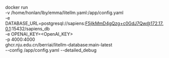 docker run \
    -v /home/honlan/lby/emma/litellm.yaml:/app/config.yaml \
    -e DATABASE_URL=postgresql://sapiens:F5jlkMmD4gQzg+c0GdJ7Qw@172.17.0.1:15432/sapiens_db \
    -e OPENAI_KEY=<OpenAI_KEY> \
    -p 4000:4000 \
    ghcr.nju.edu.cn/berriai/litellm-database:main-latest \
    --config /app/config.yaml --detailed_debug